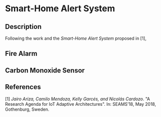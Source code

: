 # Smart-Home Alert System

## Description
Following the work and the *Smart-Home Alert System* proposed in [1], 

## Fire Alarm 


## Carbon Monoxide Sensor


## References
[1] *Jairo Ariza, Camilo Mendoza, Kelly Garcés, and Nicolás Cardozo*. "A Research Agenda for IoT Adaptive Architectures". In: SEAMS’18, May 2018, Gothenburg, Sweden.

